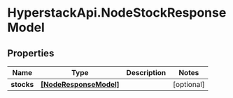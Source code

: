 # HyperstackApi.NodeStockResponseModel

## Properties

Name | Type | Description | Notes
------------ | ------------- | ------------- | -------------
**stocks** | [**[NodeResponseModel]**](NodeResponseModel.md) |  | [optional] 


